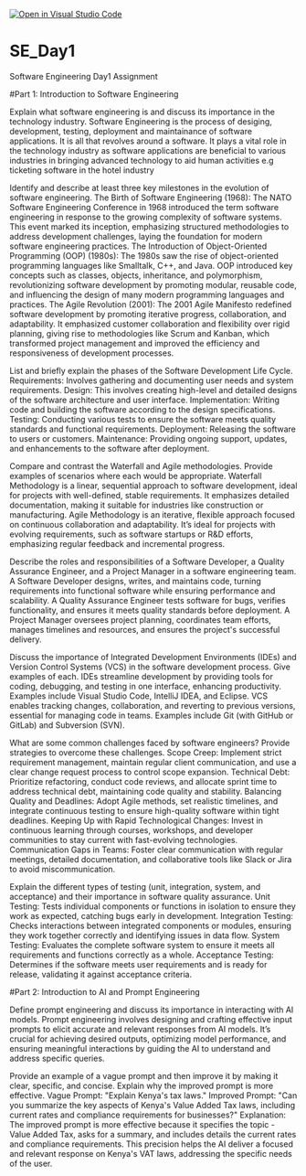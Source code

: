 [![Open in Visual Studio Code](https://classroom.github.com/assets/open-in-vscode-2e0aaae1b6195c2367325f4f02e2d04e9abb55f0b24a779b69b11b9e10269abc.svg)](https://classroom.github.com/online_ide?assignment_repo_id=15534715&assignment_repo_type=AssignmentRepo)
# SE_Day1
Software Engineering Day1 Assignment

#Part 1: Introduction to Software Engineering

Explain what software engineering is and discuss its importance in the technology industry.
Software Engineering is the process of desiging, development, testing, deployment and maintainance of software applications. It is all that revolves around a software. It plays a vital role in the technology industry as software applications are beneficial to various industries in bringing advanced technology to aid human activities e.g ticketing software in the hotel industry

Identify and describe at least three key milestones in the evolution of software engineering.
The Birth of Software Engineering (1968): The NATO Software Engineering Conference in 1968 introduced the term software engineering in response to the growing complexity of software systems. This event marked its inception, emphasizing structured methodologies to address development challenges, laying the foundation for modern software engineering practices.
The Introduction of Object-Oriented Programming (OOP) (1980s): The 1980s saw the rise of object-oriented programming languages like Smalltalk, C++, and Java. OOP introduced key concepts such as classes, objects, inheritance, and polymorphism, revolutionizing software development by promoting modular, reusable code, and influencing the design of many modern programming languages and practices.
The Agile Revolution (2001): The 2001 Agile Manifesto redefined software development by promoting iterative progress, collaboration, and adaptability. It emphasized customer collaboration and flexibility over rigid planning, giving rise to methodologies like Scrum and Kanban, which transformed project management and improved the efficiency and responsiveness of development processes.

List and briefly explain the phases of the Software Development Life Cycle.
Requirements: Involves gathering and documenting user needs and system requirements.
Design: This involves creating high-level and detailed designs of the software architecture and user interface.
Implementation: Writing code and building the software according to the design specifications.
Testing: Conducting various tests to ensure the software meets quality standards and functional requirements.
Deployment: Releasing the software to users or customers.
Maintenance: Providing ongoing support, updates, and enhancements to the software after deployment.

Compare and contrast the Waterfall and Agile methodologies. Provide examples of scenarios where each would be appropriate.
Waterfall Methodology is a linear, sequential approach to software development, ideal for projects with well-defined, stable requirements. It emphasizes detailed documentation, making it suitable for industries like construction or manufacturing.
Agile Methodology is an iterative, flexible approach focused on continuous collaboration and adaptability. It’s ideal for projects with evolving requirements, such as software startups or R&D efforts, emphasizing regular feedback and incremental progress.

Describe the roles and responsibilities of a Software Developer, a Quality Assurance Engineer, and a Project Manager in a software engineering team.
A Software Developer designs, writes, and maintains code, turning requirements into functional software while ensuring performance and scalability.
A Quality Assurance Engineer tests software for bugs, verifies functionality, and ensures it meets quality standards before deployment.
A Project Manager oversees project planning, coordinates team efforts, manages timelines and resources, and ensures the project's successful delivery.

Discuss the importance of Integrated Development Environments (IDEs) and Version Control Systems (VCS) in the software development process. Give examples of each.
IDEs streamline development by providing tools for coding, debugging, and testing in one interface, enhancing productivity. Examples include Visual Studio Code, IntelliJ IDEA, and Eclipse.
VCS enables tracking changes, collaboration, and reverting to previous versions, essential for managing code in teams. Examples include Git (with GitHub or GitLab) and Subversion (SVN).

What are some common challenges faced by software engineers? Provide strategies to overcome these challenges.
Scope Creep: Implement strict requirement management, maintain regular client communication, and use a clear change request process to control scope expansion.
Technical Debt: Prioritize refactoring, conduct code reviews, and allocate sprint time to address technical debt, maintaining code quality and stability.
Balancing Quality and Deadlines: Adopt Agile methods, set realistic timelines, and integrate continuous testing to ensure high-quality software within tight deadlines.
Keeping Up with Rapid Technological Changes: Invest in continuous learning through courses, workshops, and developer communities to stay current with fast-evolving technologies.
Communication Gaps in Teams: Foster clear communication with regular meetings, detailed documentation, and collaborative tools like Slack or Jira to avoid miscommunication.

Explain the different types of testing (unit, integration, system, and acceptance) and their importance in software quality assurance.
Unit Testing: Tests individual components or functions in isolation to ensure they work as expected, catching bugs early in development.
Integration Testing: Checks interactions between integrated components or modules, ensuring they work together correctly and identifying issues in data flow.
System Testing: Evaluates the complete software system to ensure it meets all requirements and functions correctly as a whole.
Acceptance Testing: Determines if the software meets user requirements and is ready for release, validating it against acceptance criteria.

#Part 2: Introduction to AI and Prompt Engineering

Define prompt engineering and discuss its importance in interacting with AI models.
Prompt engineering involves designing and crafting effective input prompts to elicit accurate and relevant responses from AI models. It’s crucial for achieving desired outputs, optimizing model performance, and ensuring meaningful interactions by guiding the AI to understand and address specific queries.

Provide an example of a vague prompt and then improve it by making it clear, specific, and concise. Explain why the improved prompt is more effective.
Vague Prompt: "Explain Kenya's tax laws."
Improved Prompt: "Can you summarize the key aspects of Kenya's Value Added Tax laws, including current rates and compliance requirements for businesses?"
Explanation: The improved prompt is more effective because it specifies the topic - Value Added Tax, asks for a summary, and includes details the current rates and compliance requirements. This precision helps the AI deliver a focused and relevant response on Kenya's VAT laws, addressing the specific needs of the user.
